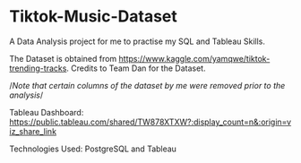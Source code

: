 # Tiktok-Music-Dataset
A Data Analysis project for me to practise my SQL and Tableau Skills.

The Dataset is obtained from https://www.kaggle.com/yamqwe/tiktok-trending-tracks. Credits to Team Dan for the Dataset. 

/*Note that certain columns of the dataset by me were removed prior to the analysis*/

Tableau Dashboard: https://public.tableau.com/shared/TW878XTXW?:display_count=n&:origin=viz_share_link

Technologies Used: PostgreSQL and Tableau

